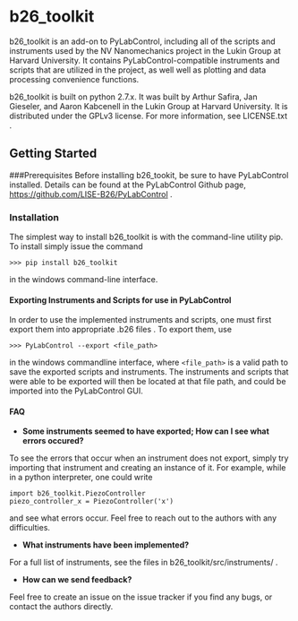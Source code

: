 # b26_toolkit
b26_toolkit is an add-on to PyLabControl, including all of the scripts 
and instruments used by the NV Nanomechanics project in the Lukin Group 
at Harvard University. It contains PyLabControl-compatible instruments 
and scripts that are utilized in the project, as well well as plotting
and data processing convenience functions.

b26_toolkit is built on python 2.7.x. It was built by Arthur Safira, 
Jan Gieseler, and Aaron Kabcenell in the Lukin Group at Harvard University. 
It is distributed under the GPLv3 license. For more information, see LICENSE.txt .


## Getting Started
###Prerequisites
Before installing b26_tookit, be sure to have PyLabControl installed. 
Details can be found at the PyLabControl Github page,  https://github.com/LISE-B26/PyLabControl .

### Installation
The simplest way to install b26_toolkit is with the command-line utility pip. To install simply issue the command

```>>> pip install b26_toolkit```

in the windows command-line interface.

#### Exporting Instruments and Scripts for use in PyLabControl
In order to use the implemented instruments and scripts, one must first export them into appropriate .b26 files . To export them, use

``` >>> PyLabControl --export <file_path> ```

in the windows commandline interface, where `<file_path>` is a valid path to save the exported scripts and instruments.
The instruments and scripts that were able to be exported will then be located at that file path, and could be imported into the PyLabControl GUI.


#### FAQ
+ **Some instruments seemed to have exported; How can I see what errors occured?**

To see the errors that occur when an instrument does not export, simply try importing that instrument and creating an instance of it.
For example, while in a python interpreter, one could write

```
import b26_toolkit.PiezoController
piezo_controller_x = PiezoController('x')
```
and see what errors occur. Feel free to reach out to the authors with any difficulties.

+ **What instruments have been implemented?**

For a full list of instruments, see the files in b26_toolkit/src/instruments/ .

+ **How can we send feedback?**

Feel free to create an issue on the issue tracker if you find any bugs, or contact the authors directly.
